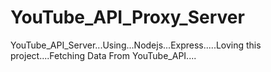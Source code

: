 # YouTube_API_Proxy_Server
YouTube_API_Server...Using...Nodejs...Express.....Loving this project....Fetching Data From  YouTube_API....
